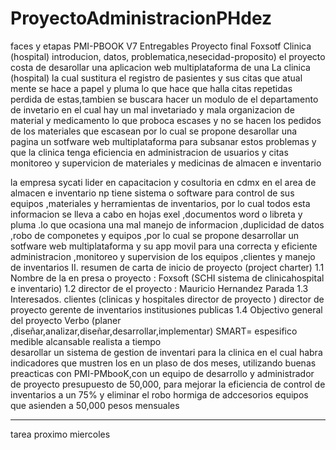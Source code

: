 # ProyectoAdministracionPHdez
faces y etapas PMI-PBOOK  V7 Entregables Proyecto final  Foxsotf  Clinica (hospital) 
introducion, datos, problematica,nesecidad-proposito)
el proyecto   costa de desarollar una aplicacion web multiplataforma de una La clinica (hospital) la cual sustitura el registro de pasientes y sus citas  que atual mente  se hace a papel y  pluma lo que hace que halla citas repetidas perdida de estas,tambien se buscara hacer un modulo de el departamento de invetario  en el cual hay un mal invetariado y mala organizacion de material y medicamento lo que proboca escases y no se hacen los pedidos  de los materiales que escasean
por lo cual se propone  desarollar una pagina un sotfware web multiplataforma para subsanar estos problemas y que la clinica tenga  eficiencia en administracion de usuarios y citas  monitoreo y supervicion de materiales y medicinas de  almacen e inventario 


la empresa sycati lider en capacitacion y cosultoria en cdmx en el area de almacen  e inventario np tiene sistema o software para control de sus equipos
,materiales y herramientas de inventarios, por lo cual todos esta informacion se lleva a cabo en hojas exel ,documentos word o libreta y pluma .lo que ocasiona una mal manejo de informacion ,duplicidad de datos ,robo de componetes y equipos ,por lo cual se propone desarrollar un sotfware web multiplataforma y su app movil para una correcta y eficiente administracion ,monitoreo y supervision de
 los equipos ,clientes y manejo de inventarios 
II. resumen de carta de inicio de proyecto (project charter) 
1.1 Nombre de la en presa o proyecto : Foxsoft (SCHI sistema de clinicahospital e inventario)
1.2 director de el proyecto : Mauricio Hernandez Parada
1.3 Interesados. clientes (clinicas y hospitales director de proyecto )
                          director de proyecto 
                          gerente de inventarios 
                          institusiones publicas 
1.4 Objectivo general del proyecto
Verbo (planer ,diseñar,analizar,diseñar,desarrollar,implementar)
SMART= espesifico medible alcansable realista  a tiempo  
desarollar un sistema de gestion de inventari para  la  clinica  en el cual habra indicadores que mustren los 
en un plaso de dos meses, utilizando buenas preacticas  con  PMI-PMbooK,con un equipo de desarrollo y administrador de proyecto presupuesto de 50,000, 
para mejorar la eficiencia  de control de inventarios a un 75% y  eliminar el robo hormiga de adccesorios equipos que asienden a  50,000 pesos mensuales      

--------------------------------------------------------------------------------------------------------------------------------------------------------------------------
tarea proximo miercoles 
